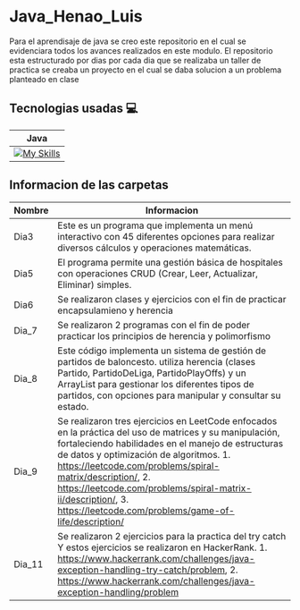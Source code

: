 # Java_Henao_Luis

Para el aprendisaje de java se creo este repositorio en el cual se evidenciara todos los avances realizados en este modulo. El repositorio esta estructurado por dias por cada dia que se realizaba un taller de practica se creaba un proyecto en el cual se daba solucion a un problema planteado en clase

## Tecnologias usadas 💻
|Java|
|--|
|[![My Skills](https://skillicons.dev/icons?i=java&theme=light)](https://skillicons.dev)|

## Informacion de las carpetas
|Nombre|Informacion|
|--|--|
|Dia3|Este es un programa que implementa un menú interactivo con 45 diferentes opciones para realizar diversos cálculos y operaciones matemáticas.|
|Dia5|El programa permite una gestión básica de hospitales con operaciones CRUD (Crear, Leer, Actualizar, Eliminar) simples.|
|Dia6|Se realizaron clases y ejercicios con el fin de practicar encapsulamieno y herencia|
|Dia_7|Se realizaron 2 programas con el fin de poder practicar los principios de herencia y polimorfismo|
|Dia_8|Este código implementa un sistema de gestión de partidos de baloncesto. utiliza herencia (clases Partido, PartidoDeLiga, PartidoPlayOffs) y un ArrayList para gestionar los diferentes tipos de partidos, con opciones para manipular y consultar su estado.|
|Dia_9|Se realizaron tres ejercicios en LeetCode enfocados en la práctica del uso de matrices y su manipulación, fortaleciendo habilidades en el manejo de estructuras de datos y optimización de algoritmos. 1. https://leetcode.com/problems/spiral-matrix/description/, 2. https://leetcode.com/problems/spiral-matrix-ii/description/, 3. https://leetcode.com/problems/game-of-life/description/|
|Dia_11|Se realizaron 2 ejercicios para la practica del try catch Y estos ejercicios se realizaron en HackerRank. 1. https://www.hackerrank.com/challenges/java-exception-handling-try-catch/problem, 2. https://www.hackerrank.com/challenges/java-exception-handling/problem|
